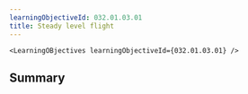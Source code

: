 ```yaml
---
learningObjectiveId: 032.01.03.01
title: Steady level flight
---
```


```tsx eval
<LearningOBjectives learningObjectiveId={032.01.03.01} />
```

## Summary
